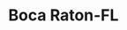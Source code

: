 ---
title: Boca Raton-FL
slug: boca-raton-fl
f_state:
- cms/state/florida.md
f_locations:
- cms/payday-loan/angela-home-made-catering-4582.md
- cms/payday-loan/boca-check-cashing-dba-send-a-pac-5373.md
- cms/payday-loan/ccs-auto-title-loans-9535.md
- cms/payday-loan/check-cashing-compliant-corpor-10829.md
- cms/payday-loan/checkstop-inc-14871.md
- cms/payday-loan/commission-express-15207.md
- cms/payday-loan/i-cater-to-you-inc-19530.md
- cms/payday-loan/mr-payroll-check-cashing-store-22322.md
- cms/payday-loan/th-e-check-cashing-store-27423.md
updated-on: '2024-05-30T13:41:28.615Z'
created-on: '2024-05-30T13:41:28.615Z'
published-on: '2024-05-30T13:54:32.469Z'
f_city: Boca Raton
layout: '[city].html'
tags: city
---